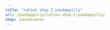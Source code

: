 ```yaml
---
title: "ration shop 2 pandappilly"
url: /pandappilly/ration-shop-2-pandappilly/
shop: convenience
---
```

